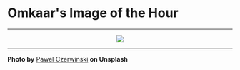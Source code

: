 # Omkaar's Image of the Hour

---

<div align="center">

<a href="https://unsplash.com/photos/abstract-curved-lines-in-a-dark-sepia-tone-_j8aAQumTDM">
  <img src="https://images.unsplash.com/photo-1751738567801-7d13e5b51b1d?crop=entropy&cs=tinysrgb&fit=max&fm=jpg&ixid=M3w3NjA2Nzh8MHwxfHJhbmRvbXx8fHx8fHx8fDE3NTQ1ODc1ODN8&ixlib=rb-4.1.0&q=80&w=1080" style="max-width:100%; height:auto;">
</a>



</div>

---

**Photo by** [Pawel Czerwinski](https://unsplash.com/@pawel_czerwinski) **on Unsplash**
